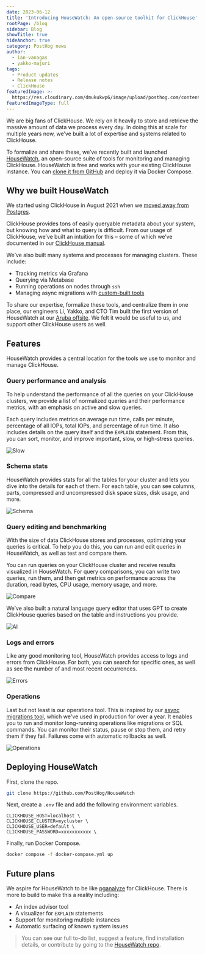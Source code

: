 ```yaml
---
date: 2023-06-12
title: 'Introducing HouseWatch: An open-source toolkit for ClickHouse'
rootPage: /blog
sidebar: Blog
showTitle: true
hideAnchor: true
category: PostHog news
author:
  - ian-vanagas
  - yakko-majuri
tags:
  - Product updates
  - Release notes
  - ClickHouse
featuredImage: >-
  https://res.cloudinary.com/dmukukwp6/image/upload/posthog.com/contents/images/blog/posthog-engineering-blog.png
featuredImageType: full
---
```


We are big fans of ClickHouse. We rely on it heavily to store and retrieve the massive amount of data we process every day. In doing this at scale for multiple years now, we’ve built a lot of expertise and systems related to ClickHouse. 

To formalize and share these, we’ve recently built and launched [HouseWatch](https://github.com/PostHog/HouseWatch), an open-source suite of tools for monitoring and managing ClickHouse. HouseWatch is free and works with your existing ClickHouse instance. You can [clone it from GitHub](https://github.com/PostHog/HouseWatch) and deploy it via Docker Compose.

## Why we built HouseWatch

We started using ClickHouse in August 2021 when we [moved away from Postgres](/blog/how-we-turned-clickhouse-into-our-eventmansion).

ClickHouse provides tons of easily queryable metadata about your system, but knowing how and what to query is difficult. From our usage of ClickHouse, we’ve built an intuition for this – some of which we’ve documented in our [ClickHouse manual](/handbook/engineering/clickhouse). 

We’ve also built many systems and processes for managing clusters. These include:

- Tracking metrics via Grafana
- Querying via Metabase
- Running operations on nodes through `ssh`
- Managing async migrations with [custom-built tools](/blog/async-migrations)

To share our expertise, formalize these tools, and centralize them in one place, our engineers Li, Yakko, and CTO Tim built the first version of HouseWatch at our [Aruba offsite](/blog/aruba-hackathon). We felt it would be useful to us, and support other ClickHouse users as well.

## Features

HouseWatch provides a central location for the tools we use to monitor and manage ClickHouse.

### Query performance and analysis

To help understand the performance of all the queries on your ClickHouse clusters, we provide a list of normalized queries and their performance metrics, with an emphasis on active and slow queries. 

Each query includes metrics on average run time, calls per minute, percentage of all IOPs, total IOPs, and percentage of run time. It also includes details on the query itself and the `EXPLAIN` statement. From this, you can sort, monitor, and improve important, slow, or high-stress queries.

![Slow](../images/blog/introducing-housewatch/slow.png)

### Schema stats

HouseWatch provides stats for all the tables for your cluster and lets you dive into the details for each of them. For each table, you can see columns, parts, compressed and uncompressed disk space sizes, disk usage, and more.

![Schema](../images/blog/introducing-housewatch/table.png)

### Query editing and benchmarking

With the size of data ClickHouse stores and processes, optimizing your queries is critical. To help you do this, you can run and edit queries in HouseWatch, as well as test and compare them.

You can run queries on your ClickHouse cluster and receive results visualized in HouseWatch. For query comparisons, you can write two queries, run them, and then get metrics on performance across the duration, read bytes, CPU usage, memory usage, and more. 

![Compare](../images/blog/introducing-housewatch/compare.png)

We’ve also built a natural language query editor that uses GPT to create ClickHouse queries based on the table and instructions you provide.

![AI](../images/blog/introducing-housewatch/ai.png)

### Logs and errors

Like any good monitoring tool, HouseWatch provides access to logs and errors from ClickHouse. For both, you can search for specific ones, as well as see the number of and most recent occurrences.

![Errors](../images/blog/introducing-housewatch/errors.png)

### Operations

Last but not least is our operations tool. This is inspired by our [async migrations tool](/handbook/engineering/databases/async-migrations), which we've used in production for over a year. It enables you to run and monitor long-running operations like migrations or SQL commands. You can monitor their status, pause or stop them, and retry them if they fail. Failures come with automatic rollbacks as well.

![Operations](../images/blog/introducing-housewatch/operations.png)

## Deploying HouseWatch

First, clone the repo.

```bash
git clone https://github.com/PostHog/HouseWatch
```

Next, create a `.env` file and add the following environment variables.

```
CLICKHOUSE_HOST=localhost \
CLICKHOUSE_CLUSTER=mycluster \
CLICKHOUSE_USER=default \
CLICKHOUSE_PASSWORD=xxxxxxxxxxx \
```

Finally, run Docker Compose.

```bash
docker compose -f docker-compose.yml up
```

## Future plans

We aspire for HouseWatch to be like [pganalyze](https://pganalyze.com/) for ClickHouse. There is more to build to make this a reality including:

- An index advisor tool
- A visualizer for `EXPLAIN` statements
- Support for monitoring multiple instances
- Automatic surfacing of known system issues 

> You can see our full to-do list, suggest a feature, find installation details, or contribute by going to the [HouseWatch repo](https://github.com/PostHog/HouseWatch).
